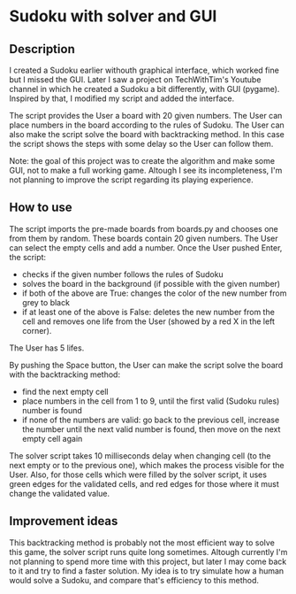 # Sudoku with solver and GUI

## Description

I created a Sudoku earlier withouth graphical interface, which worked fine but I missed the GUI. Later I saw a project on TechWithTim's Youtube channel in which he created a Sudoku a bit differently, with GUI (pygame). Inspired by that, I modified my script and added the interface.

The script provides the User a board with 20 given numbers. The User can place numbers in the board according to the rules of Sudoku. The User can also make the script solve the board with backtracking method. In this case the script shows the steps with some delay so the User can follow them.

Note: the goal of this project was to create the algorithm and make some GUI, not to make a full working game. Altough I see its incompleteness, I'm not planning to improve the script regarding its playing experience.

## How to use

The script imports the pre-made boards from boards.py and chooses one from them by random. These boards contain 20 given numbers. The User can select the empty cells and add a number. Once the User pushed Enter, the script:
- checks if the given number follows the rules of Sudoku
- solves the board in the background (if possible with the given number)
- if both of the above are True: changes the color of the new number from grey to black
- if at least one of the above is False: deletes the new number from the cell and removes one life from the User (showed by a red X in the left corner).

The User has 5 lifes.

By pushing the Space button, the User can make the script solve the board with the backtracking method:
- find the next empty cell
- place numbers in the cell from 1 to 9, until the first valid (Sudoku rules) number is found
- if none of the numbers are valid: go back to the previous cell, increase the number until the next valid number is found, then move on the next empty cell again

The solver script takes 10 milliseconds delay when changing cell (to the next empty or to the previous one), which makes the process visible for the User. Also, for those cells which were filled by the solver script, it uses green edges for the validated cells, and red edges for those where it must change the validated value.

## Improvement ideas

This backtracking method is probably not the most efficient way to solve this game, the solver script runs quite long sometimes. Altough currently I'm not planning to spend more time with this project, but later I may come back to it and try to find a faster solution. My idea is to try simulate how a human would solve a Sudoku, and compare that's efficiency to this method.
